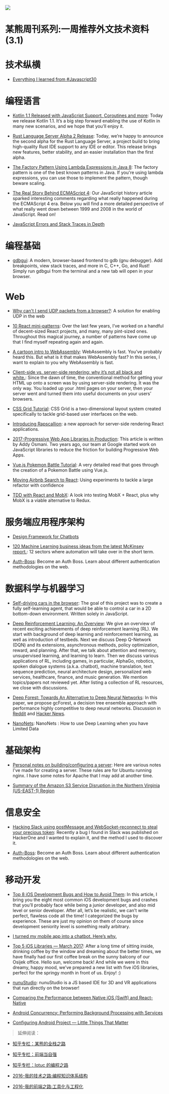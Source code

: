 ﻿![](https://coding.net/u/hoteam/p/Cache/git/raw/master/2017/3/1/1-ezyfYx8OjGnPbxDTlzV9Kg.jpeg)

# 某熊周刊系列:一周推荐外文技术资料(3.1)

# 技术纵横

* [Everything I learned from #Javascript30](https://medium.com/craft-academy/everything-i-learned-from-javascript30-d8d2db246b7?source=userActivityShare-fe48c4221a4c-1488448383)

# 编程语言

* [Kotlin 1.1 Released with JavaScript Support, Coroutines and more](https://blog.jetbrains.com/kotlin/2017/03/kotlin-1-1/): Today we release Kotlin 1.1. It’s a big step forward enabling the use of Kotlin in many new scenarios, and we hope that you’ll enjoy it.

* [Rust Language Server Alpha 2 Release](http://www.jonathanturner.org/2017/03/rls-alpha-2.html): Today, we’re happy to announce the second alpha for the Rust Language Server, a project build to bring high-quality Rust IDE support to any IDE or editor. This release brings new features, better stability, and an easier installation than the first alpha.

* [The Factory Pattern Using Lambda Expressions in Java 8](https://dzone.com/articles/factory-pattern-using-lambda-expression-in-java-8): The factory pattern is one of the best known patterns in Java. If you're using lambda expressions, you can use those to implement the pattern, though beware scaling.

* [The Real Story Behind ECMAScript 4](https://auth0.com/blog/the-real-story-behind-es4/): Our JavaScript history article sparked interesting comments regarding what really happened during the ECMAScript 4 era. Below you will find a more detailed perspective of what really went down between 1999 and 2008 in the world of JavaScript. Read on!

- [JavaScript Errors and Stack Traces in Depth](http://lucasfcosta.com/2017/02/17/JavaScript-Errors-and-Stack-Traces.html)

# 编程基础

* [gdbgui](https://github.com/cs01/gdbgui): A modern, browser-based frontend to gdb (gnu debugger). Add breakpoints, view stack traces, and more in C, C++, Go, and Rust! Simply run gdbgui from the terminal and a new tab will open in your browser.

# Web

* [Why can't I send UDP packets from a browser?](http://new.gafferongames.com/post/why_cant_i_send_udp_packets_from_a_browser/): A solution for enabling UDP in the web

* [10 React mini-patterns](https://hackernoon.com/10-react-mini-patterns-c1da92f068c5#.5v2hpgurn): Over the last few years, I’ve worked on a handful of decent-sized React projects, and many, many pint-sized ones. Throughout this magical journey, a number of patterns have come up that I find myself repeating again and again.

* [A cartoon intro to WebAssembly](https://hacks.mozilla.org/2017/02/a-cartoon-intro-to-webassembly/): WebAssembly is fast. You’ve probably heard this. But what is it that makes WebAssembly fast? In this series, I want to explain to you why WebAssembly is fast.

- [Client-side vs. server-side rendering: why it’s not all black and white.](https://medium.freecodecamp.com/what-exactly-is-client-side-rendering-and-hows-it-different-from-server-side-rendering-bd5c786b340d#.n4zils8st): Since the dawn of time, the conventional method for getting your HTML up onto a screen was by using server-side rendering. It was the only way. You loaded up your .html pages on your server, then your server went and turned them into useful documents on your users’ browsers.

- [CSS Grid Tutorial](https://tympanus.net/codrops/css_reference/grid/): CSS Grid is a two-dimensional layout system created specifically to tackle grid-based user interfaces on the web.

- [Introducing Rapscallion](http://formidable.com/blog/2017/introducing-rapscallion/): a new approach for server-side rendering React applications.

- [2017-Progressive Web App Libraries in Production](https://medium.com/dev-channel/progressive-web-app-libraries-in-production-b52cad37d34#.z5egf9m7v): This article is written by Addy Osmani. Two years ago, our team at Google started work on JavaScript libraries to reduce the friction for building Progressive Web Apps.

* [Vue.js Pokemon Battle Tutorial](https://medium.com/coding-artist/vue-js-pokemon-battle-tutorial-380cd72eb681#.x8wnb4s0f): A very detailed read that goes through the creation of a Pokemon Battle using Vue.js.

* [Moving Airbnb Search to React](https://github.com/barretlee/performance-column/issues): Using experiments to tackle a large refactor with confidence

- [TDD with React and MobX](http://engineering.pivotal.io/post/tdd-mobx/): A look into testing MobX + React, plus why MobX is a viable alternative to Redux.

# 服务端应用程序架构

* [Design Framework for Chatbots](https://chatbotsmagazine.com/design-framework-for-chatbots-aa27060c4ea3#.hzzim4enf)

* [120 Machine Learning business ideas from the latest McKinsey report.](https://medium.com/@thoszymkowiak/120-machine-learning-business-ideas-from-the-new-mckinsey-report-b81b239f336#.yud5yy5pq): 12 sectors where automation will take over in the short term.

* [Auth-Boss](https://github.com/teesloane/Auth-Boss): Become an Auth Boss. Learn about different authentication methodologies on the web.

# 数据科学与机器学习

* [Self-driving cars in the browser](http://janhuenermann.com/projects/learning-to-drive): The goal of this project was to create a fully self-learning agent, that would be able to control a car in a 2D bottom-down environment. Written solely in JavaScript.

* [Deep Reinforcement Learning: An Overview](https://arxiv.org/abs/1701.07274): We give an overview of recent exciting achievements of deep reinforcement learning (RL). We start with background of deep learning and reinforcement learning, as well as introduction of testbeds. Next we discuss Deep Q-Network (DQN) and its extensions, asynchronous methods, policy optimization, reward, and planning. After that, we talk about attention and memory, unsupervised learning, and learning to learn. Then we discuss various applications of RL, including games, in particular, AlphaGo, robotics, spoken dialogue systems (a.k.a. chatbot), machine translation, text sequence prediction, neural architecture design, personalized web services, healthcare, finance, and music generation. We mention topics/papers not reviewed yet. After listing a collection of RL resources, we close with discussions.

- [Deep Forest: Towards An Alternative to Deep Neural Networks](https://arxiv.org/abs/1702.08835): In this paper, we propose gcForest, a decision tree ensemble approach with performance highly competitive to deep neural networks. Discussion in [Reddit](https://www.reddit.com/r/MachineLearning/comments/5x4a52/r_deep_forest_towards_an_alternative_to_deep/) and [Hacker News](https://news.ycombinator.com/item?id=13773127).

- [NanoNets](https://medium.com/nanonets/nanonets-how-to-use-deep-learning-when-you-have-limited-data-f68c0b512cab#.wv6o4ysyf): NanoNets : How to use Deep Learning when you have Limited Data

# 基础架构

* [Personal notes on building/configuring a server](https://github.com/jrothrock/server_notes): Here are various notes I've made for creating a server. These rules are for Ubuntu running nginx. I have some notes for Apache that I may add at another time.

* [Summary of the Amazon S3 Service Disruption in the Northern Virginia (US-EAST-1) Region](https://aws.amazon.com/cn/message/41926/)

# 信息安全

* [Hacking Slack using postMessage and WebSocket-reconnect to steal your precious token](https://labs.detectify.com/2017/02/28/hacking-slack-using-postmessage-and-websocket-reconnect-to-steal-your-precious-token/): Recently a bug I found in Slack was published on HackerOne and I wanted to explain it, and the method I used to discover it.

* [Auth-Boss](https://github.com/teesloane/Auth-Boss): Become an Auth Boss. Learn about different authentication methodologies on the web.

# 移动开发

* [Top 8 iOS Development Bugs and How to Avoid Them](https://rollout.io/blog/top-ios-development-bugs-and-how-to-avoid-them/): In this article, I bring you the eight most common iOS development bugs and crashes that you’ll probably face while being a junior developer, and also mid level or senior developer. After all, let’s be realistic, we can’t write perfect, flawless code all the time! I categorized the bugs by experience. These are just my opinion on them of course since development seniority level is something really arbitrary.

* [I turned my mobile app into a chatbot. Here’s why.](https://medium.freecodecamp.com/why-i-converted-my-app-to-a-chatbot-96355596725c#.4n6pobgj9)

* [Top 5 iOS Libraries — March 2017](https://medium.cobeisfresh.com/top-5-ios-libraries-march-2017-3c4e4c8ddfad?gi=b13fad2838b#.tglly3ln7): After a long time of sitting inside, drinking coffee by the window and dreaming about the better times, we have finally had our first coffee break on the sunny balcony of our Osijek office. Hello sun, welcome back! And while we were in this dreamy, happy mood, we’ve prepared a new list with five iOS libraries, perfect for the springy month in front of us. Enjoy! :)

* [nunuStudio](https://github.com/tentone/nunuStudio): nunuStudio is a JS based IDE for 3D and VR applications that run directly on the browser!

* [Comparing the Performance between Native iOS (Swift) and React-Native](https://medium.com/the-react-native-log/comparing-the-performance-between-native-ios-swift-and-react-native-7b5490d363e2#.azcqq063o)

* [Android Concurrency: Performing Background Processing with Services](http://www.androidauthority.com/performing-background-processing-750982/)

* [Configuring Android Project — Little Things That Matter](https://medium.com/@dmytrodanylyk/configuring-android-project-little-things-that-matter-d6a9d34c1ce0#.vvv88i233)

> 延伸阅读：

* [知乎专栏：某熊的全栈之路](https://zhuanlan.zhihu.com/wxyyxc1992)
  >
* [知乎专栏：前端当自强](https://zhuanlan.zhihu.com/c_67532981)
  >
* [知乎专栏：lotuc 的编程之路](https://zhuanlan.zhihu.com/lotuc)
  >
* [2016-我的技术之路:编程知识体系结构](https://zhuanlan.zhihu.com/p/24476917?refer=wxyyxc1992)
  >
* [2016-我的前端之路:工具化与工程化](https://zhuanlan.zhihu.com/p/24575395?refer=wxyyxc1992)
